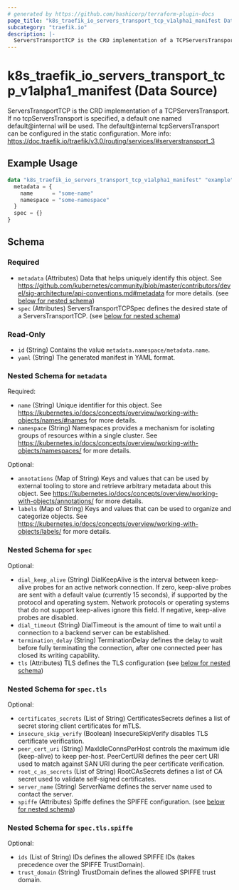 ```yaml
---
# generated by https://github.com/hashicorp/terraform-plugin-docs
page_title: "k8s_traefik_io_servers_transport_tcp_v1alpha1_manifest Data Source - terraform-provider-k8s"
subcategory: "traefik.io"
description: |-
  ServersTransportTCP is the CRD implementation of a TCPServersTransport. If no tcpServersTransport is specified, a default one named default@internal will be used. The default@internal tcpServersTransport can be configured in the static configuration. More info: https://doc.traefik.io/traefik/v3.0/routing/services/#serverstransport_3
---
```


# k8s_traefik_io_servers_transport_tcp_v1alpha1_manifest (Data Source)

ServersTransportTCP is the CRD implementation of a TCPServersTransport. If no tcpServersTransport is specified, a default one named default@internal will be used. The default@internal tcpServersTransport can be configured in the static configuration. More info: https://doc.traefik.io/traefik/v3.0/routing/services/#serverstransport_3

## Example Usage

```terraform
data "k8s_traefik_io_servers_transport_tcp_v1alpha1_manifest" "example" {
  metadata = {
    name      = "some-name"
    namespace = "some-namespace"
  }
  spec = {}
}
```

<!-- schema generated by tfplugindocs -->
## Schema

### Required

- `metadata` (Attributes) Data that helps uniquely identify this object. See https://github.com/kubernetes/community/blob/master/contributors/devel/sig-architecture/api-conventions.md#metadata for more details. (see [below for nested schema](#nestedatt--metadata))
- `spec` (Attributes) ServersTransportTCPSpec defines the desired state of a ServersTransportTCP. (see [below for nested schema](#nestedatt--spec))

### Read-Only

- `id` (String) Contains the value `metadata.namespace/metadata.name`.
- `yaml` (String) The generated manifest in YAML format.

<a id="nestedatt--metadata"></a>
### Nested Schema for `metadata`

Required:

- `name` (String) Unique identifier for this object. See https://kubernetes.io/docs/concepts/overview/working-with-objects/names/#names for more details.
- `namespace` (String) Namespaces provides a mechanism for isolating groups of resources within a single cluster. See https://kubernetes.io/docs/concepts/overview/working-with-objects/namespaces/ for more details.

Optional:

- `annotations` (Map of String) Keys and values that can be used by external tooling to store and retrieve arbitrary metadata about this object. See https://kubernetes.io/docs/concepts/overview/working-with-objects/annotations/ for more details.
- `labels` (Map of String) Keys and values that can be used to organize and categorize objects. See https://kubernetes.io/docs/concepts/overview/working-with-objects/labels/ for more details.


<a id="nestedatt--spec"></a>
### Nested Schema for `spec`

Optional:

- `dial_keep_alive` (String) DialKeepAlive is the interval between keep-alive probes for an active network connection. If zero, keep-alive probes are sent with a default value (currently 15 seconds), if supported by the protocol and operating system. Network protocols or operating systems that do not support keep-alives ignore this field. If negative, keep-alive probes are disabled.
- `dial_timeout` (String) DialTimeout is the amount of time to wait until a connection to a backend server can be established.
- `termination_delay` (String) TerminationDelay defines the delay to wait before fully terminating the connection, after one connected peer has closed its writing capability.
- `tls` (Attributes) TLS defines the TLS configuration (see [below for nested schema](#nestedatt--spec--tls))

<a id="nestedatt--spec--tls"></a>
### Nested Schema for `spec.tls`

Optional:

- `certificates_secrets` (List of String) CertificatesSecrets defines a list of secret storing client certificates for mTLS.
- `insecure_skip_verify` (Boolean) InsecureSkipVerify disables TLS certificate verification.
- `peer_cert_uri` (String) MaxIdleConnsPerHost controls the maximum idle (keep-alive) to keep per-host. PeerCertURI defines the peer cert URI used to match against SAN URI during the peer certificate verification.
- `root_c_as_secrets` (List of String) RootCAsSecrets defines a list of CA secret used to validate self-signed certificates.
- `server_name` (String) ServerName defines the server name used to contact the server.
- `spiffe` (Attributes) Spiffe defines the SPIFFE configuration. (see [below for nested schema](#nestedatt--spec--tls--spiffe))

<a id="nestedatt--spec--tls--spiffe"></a>
### Nested Schema for `spec.tls.spiffe`

Optional:

- `ids` (List of String) IDs defines the allowed SPIFFE IDs (takes precedence over the SPIFFE TrustDomain).
- `trust_domain` (String) TrustDomain defines the allowed SPIFFE trust domain.
